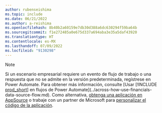 ```yaml
---
author: rubenseishima
ms.topic: include
ms.date: 06/21/2022
ms.author: a-reishima
ms.openlocfilehash: 8b40b2a60159e7db30d388a6dc630294f59ba64b
ms.sourcegitcommit: f1e272485a0e675d337a694aba3e35a5daf43920
ms.translationtype: HT
ms.contentlocale: es-MX
ms.lasthandoff: 07/09/2022
ms.locfileid: "9130298"
---
```

> [!NOTE]
> Si un escenario empresarial requiere un evento de flujo de trabajo o una respuesta que no se admite en la versión predeterminada, regístrese en Power Automate. Para obtener más información, consulte [Usar [!INCLUDE [prod_short](prod_short.md)] en flujos de Power Automate](../across-how-use-financials-data-source-flow.md). Como alternativa, [obtenga una aplicación en AppSource](https://go.microsoft.com/fwlink/?linkid=2081646) o trabaje con un partner de Microsoft para [personalizar el código de la aplicación](/dynamics365/business-central/dev-itpro/developer/devenv-walkthrough-workflow-events-responses.md).
